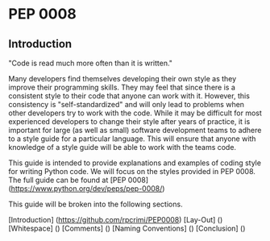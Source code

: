# PEP 0008

## Introduction

"Code is read much more often than it is written."

Many developers find themselves developing their own style as they improve their programming skills. They may feel that since there is a consistent style to their code that anyone can work with it. However, this consistency is "self-standardized" and will only lead to problems when other developers try to work with the code. While it may be difficult for most experienced developers to change their style after years of practice, it is important for large (as well as small) software development teams to adhere to a style guide for a particular language. This will ensure that anyone with knowledge of a style guide will be able to work with the teams code.

This guide is intended to provide explanations and examples of coding style for writing Python code. We will focus on the styles provided in PEP 0008. The full guide can be found at [PEP 0008] (https://www.python.org/dev/peps/pep-0008/)

This guide will be broken into the following sections.

[Introduction] (https://github.com/rpcrimi/PEP0008)
[Lay-Out] ()
[Whitespace] ()
[Comments] ()
[Naming Conventions] ()
[Conclusion] ()